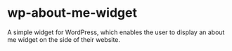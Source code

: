 # wp-about-me-widget
A simple widget for WordPress, which enables the user to display an about me widget on the side of their website.
